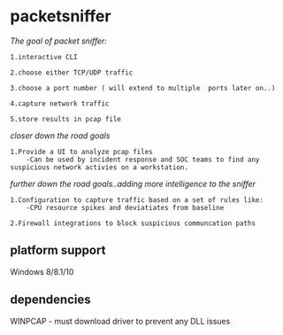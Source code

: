 # packetsniffer

*The goal of packet sniffer:* 

	1.interactive CLI

	2.choose either TCP/UDP traffic

	3.choose a port number ( will extend to multiple  ports later on..)

	4.capture network traffic

	5.store results in pcap file

*closer down the road goals*

	1.Provide a UI to analyze pcap files
		-Can be used by incident response and SOC teams to find any suspicious network activies on a workstation.

*further down the road goals..adding more intelligence to the sniffer*

	1.Configuration to capture traffic based on a set of rules like:
		-CPU resource spikes and deviatiates from baseline  

	2.Firewall integrations to block suspicious communcation paths 

## platform support

Windows 8/8.1/10

## dependencies

WINPCAP - must download driver to prevent any DLL issues